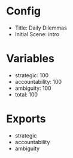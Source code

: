 # Config
 - Title: Daily Dilemmas
 - Initial Scene: intro

# Variables
 - strategic: 100
 - accountability: 100
 - ambiguity: 100
 - total: 100

# Exports
 - strategic
 - accountability
 - ambiguity
 
